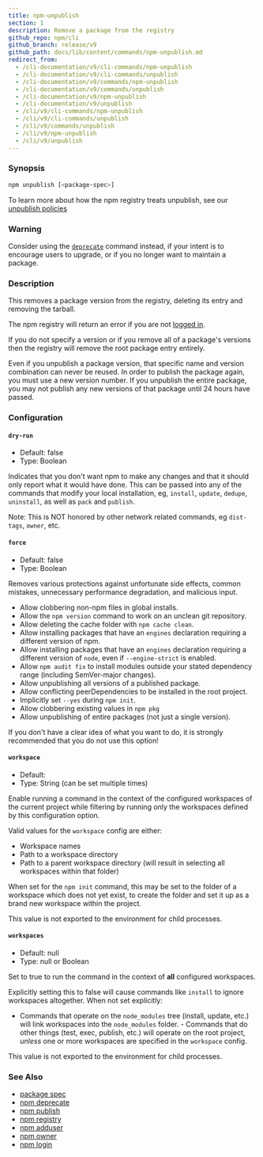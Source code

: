 ```yaml
---
title: npm-unpublish
section: 1
description: Remove a package from the registry
github_repo: npm/cli
github_branch: release/v9
github_path: docs/lib/content/commands/npm-unpublish.md
redirect_from:
  - /cli-documentation/v9/cli-commands/npm-unpublish
  - /cli-documentation/v9/cli-commands/unpublish
  - /cli-documentation/v9/commands/npm-unpublish
  - /cli-documentation/v9/commands/unpublish
  - /cli-documentation/v9/npm-unpublish
  - /cli-documentation/v9/unpublish
  - /cli/v9/cli-commands/npm-unpublish
  - /cli/v9/cli-commands/unpublish
  - /cli/v9/commands/unpublish
  - /cli/v9/npm-unpublish
  - /cli/v9/unpublish
---
```


### Synopsis

```bash
npm unpublish [<package-spec>]
```

To learn more about how the npm registry treats unpublish, see our <a
href="https://docs.npmjs.com/policies/unpublish" target="_blank"
rel="noopener noreferrer"> unpublish policies</a>

### Warning

Consider using the [`deprecate`](/cli/v9/commands/npm-deprecate) command instead,
if your intent is to encourage users to upgrade, or if you no longer
want to maintain a package.

### Description

This removes a package version from the registry, deleting its entry and
removing the tarball.

The npm registry will return an error if you are not [logged
in](/cli/v9/commands/npm-adduser).

If you do not specify a version or if you remove all of a package's
versions then the registry will remove the root package entry entirely.

Even if you unpublish a package version, that specific name and version
combination can never be reused. In order to publish the package again,
you must use a new version number. If you unpublish the entire package,
you may not publish any new versions of that package until 24 hours have
passed.

### Configuration

#### `dry-run`

* Default: false
* Type: Boolean

Indicates that you don't want npm to make any changes and that it should
only report what it would have done. This can be passed into any of the
commands that modify your local installation, eg, `install`, `update`,
`dedupe`, `uninstall`, as well as `pack` and `publish`.

Note: This is NOT honored by other network related commands, eg `dist-tags`,
`owner`, etc.



#### `force`

* Default: false
* Type: Boolean

Removes various protections against unfortunate side effects, common
mistakes, unnecessary performance degradation, and malicious input.

* Allow clobbering non-npm files in global installs.
* Allow the `npm version` command to work on an unclean git repository.
* Allow deleting the cache folder with `npm cache clean`.
* Allow installing packages that have an `engines` declaration requiring a
  different version of npm.
* Allow installing packages that have an `engines` declaration requiring a
  different version of `node`, even if `--engine-strict` is enabled.
* Allow `npm audit fix` to install modules outside your stated dependency
  range (including SemVer-major changes).
* Allow unpublishing all versions of a published package.
* Allow conflicting peerDependencies to be installed in the root project.
* Implicitly set `--yes` during `npm init`.
* Allow clobbering existing values in `npm pkg`
* Allow unpublishing of entire packages (not just a single version).

If you don't have a clear idea of what you want to do, it is strongly
recommended that you do not use this option!



#### `workspace`

* Default:
* Type: String (can be set multiple times)

Enable running a command in the context of the configured workspaces of the
current project while filtering by running only the workspaces defined by
this configuration option.

Valid values for the `workspace` config are either:

* Workspace names
* Path to a workspace directory
* Path to a parent workspace directory (will result in selecting all
  workspaces within that folder)

When set for the `npm init` command, this may be set to the folder of a
workspace which does not yet exist, to create the folder and set it up as a
brand new workspace within the project.

This value is not exported to the environment for child processes.

#### `workspaces`

* Default: null
* Type: null or Boolean

Set to true to run the command in the context of **all** configured
workspaces.

Explicitly setting this to false will cause commands like `install` to
ignore workspaces altogether. When not set explicitly:

- Commands that operate on the `node_modules` tree (install, update, etc.)
will link workspaces into the `node_modules` folder. - Commands that do
other things (test, exec, publish, etc.) will operate on the root project,
_unless_ one or more workspaces are specified in the `workspace` config.

This value is not exported to the environment for child processes.

### See Also

* [package spec](/cli/v9/using-npm/package-spec)
* [npm deprecate](/cli/v9/commands/npm-deprecate)
* [npm publish](/cli/v9/commands/npm-publish)
* [npm registry](/cli/v9/using-npm/registry)
* [npm adduser](/cli/v9/commands/npm-adduser)
* [npm owner](/cli/v9/commands/npm-owner)
* [npm login](/cli/v9/commands/npm-adduser)
